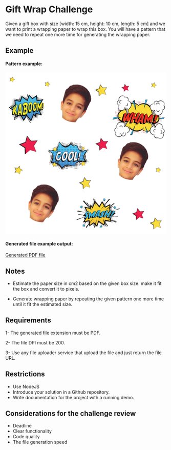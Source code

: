 # Gift Wrap Challenge

Given a gift box with size [width: 15 cm, height: 10 cm, length: 5 cm] and we want to print a wrapping paper to wrap this box.
You will have a pattern that we need to repeat one more time for generating the wrapping paper.

## Example

#### Pattern example:
![img.png](img.png)

#### Generated file example output:
[Generated PDF file](./generated-file.pdf)

## Notes
- Estimate the paper size in cm2 based on the given box size. make it fit the box and convert it to pixels.

- Generate wrapping paper by repeating the given pattern one more time until it fit the estimated size.

## Requirements
1- The generated file extension must be PDF.

2- The file DPI must be 200.

3- Use any file uploader service that upload the file and just return the file URL.

## Restrictions

- Use NodeJS
- Introduce your solution in a Github repository.
- Write documentation for the project with a running demo.

## Considerations for the challenge review
- Deadline
- Clear functionality
- Code quality
- The file generation speed
